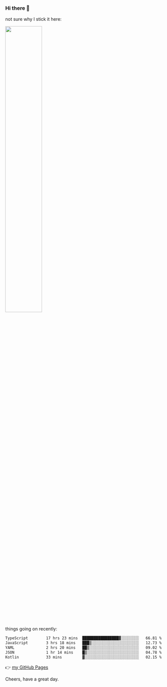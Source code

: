 ### Hi there 👋

not sure why I stick it here:

[<img width="48%" src="https://github-readme-stats.vercel.app/api?username=ykzhukian&show_icons=true&theme=dracula">](https://github.com/anuraghazra/github-readme-stats)


things going on recently:

<!--START_SECTION:waka-->

```txt
TypeScript        17 hrs 23 mins  ████████████████▓░░░░░░░░   66.81 %
JavaScript        3 hrs 18 mins   ███▒░░░░░░░░░░░░░░░░░░░░░   12.73 %
YAML              2 hrs 20 mins   ██▒░░░░░░░░░░░░░░░░░░░░░░   09.02 %
JSON              1 hr 14 mins    █▒░░░░░░░░░░░░░░░░░░░░░░░   04.78 %
Kotlin            33 mins         ▓░░░░░░░░░░░░░░░░░░░░░░░░   02.15 %
```

<!--END_SECTION:waka-->

👉 [my GitHub Pages](https://ykzhukian.github.io)

Cheers, have a great day.

